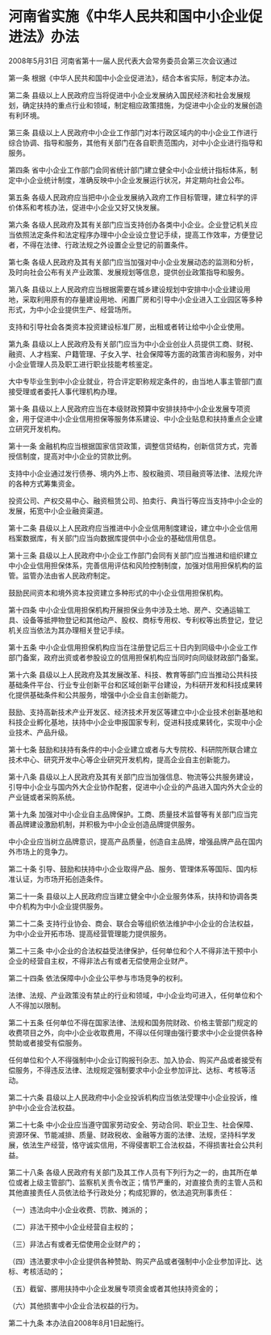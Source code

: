 # 河南省实施《中华人民共和国中小企业促进法》办法

2008年5月31日 河南省第十一届人民代表大会常务委员会第三次会议通过

<!-- INFO END -->

第一条 根据《中华人民共和国中小企业促进法》，结合本省实际，制定本办法。

第二条 县级以上人民政府应当将促进中小企业发展纳入国民经济和社会发展规划，确定扶持的重点行业和领域，制定相应政策措施，为促进中小企业的发展创造有利环境。

第三条 县级以上人民政府中小企业工作部门对本行政区域内的中小企业工作进行综合协调、指导和服务，其他有关部门在各自职责范围内，对中小企业进行指导和服务。

第四条 省中小企业工作部门会同省统计部门建立健全中小企业统计指标体系，制定中小企业统计制度，准确反映中小企业发展运行状况，并定期向社会公布。

第五条 各级人民政府应当把中小企业发展纳入政府工作目标管理，建立科学的评价体系和考核办法，促进中小企业又好又快发展。

第六条 各级人民政府及其有关部门应当支持创办各类中小企业。企业登记机关应当依照法定条件和法定程序办理中小企业设立登记手续，提高工作效率，方便登记者，不得在法律、行政法规之外设置企业登记的前置条件。

第七条 各级人民政府及其有关部门应当加强对中小企业发展动态的监测和分析，及时向社会公布有关产业政策、发展规划等信息，提供创业政策指导和服务。

第八条 县级以上人民政府应当根据需要在城乡建设规划中安排中小企业建设用地，采取利用原有的存量建设用地、闲置厂房和引导中小企业进入工业园区等多种形式，为中小企业提供生产、经营场所。

支持和引导社会各类资本投资建设标准厂房，出租或者转让给中小企业使用。

第九条 县级以上人民政府及有关部门应当为中小企业创业人员提供工商、财税、融资、人才档案、户籍管理、子女入学、社会保障等方面的政策咨询和服务，对中小企业管理人员及职工进行职业技能考核鉴定。

大中专毕业生到中小企业就业，符合评定职称规定条件的，由当地人事主管部门直接受理或者委托人事代理机构办理。

第十条 县级以上人民政府应当在本级财政预算中安排扶持中小企业发展专项资金，用于促进中小企业信用担保等服务体系建设、中小企业贴息和扶持重点企业建立研究开发机构。

第十一条 金融机构应当根据国家信贷政策，调整信贷结构，创新信贷方式，完善授信制度，提高对中小企业的贷款比例。

支持中小企业通过发行债券、境内外上市、股权融资、项目融资等法律、法规允许的各种方式筹集资金。

投资公司、产权交易中心、融资租赁公司、拍卖行、典当行等应当支持中小企业的发展，拓宽中小企业融资渠道。

第十二条 县级以上人民政府应当推进中小企业信用制度建设，建立中小企业信用档案数据库，有关部门应当向数据库提供中小企业的基础信用信息。

第十三条 县级以上人民政府中小企业工作部门会同有关部门应当推进和组织建立中小企业信用担保体系，完善信用评估和风险控制制度，加强对信用担保机构的监管。监管办法由省人民政府制定。

鼓励民间资本和境外资本投资建立多种形式的中小企业信用担保机构。

第十四条 中小企业信用担保机构开展担保业务中涉及土地、房产、交通运输工具、设备等抵押物登记和其他动产、股权、商标专用权、专利权等出质登记，登记机关应当依法为其办理相关登记手续。

第十五条 中小企业信用担保机构应当在注册登记后三十日内到同级中小企业工作部门备案，政府出资或者参股设立的信用担保机构应当同时向同级财政部门备案。

第十六条 县级以上人民政府及其发展改革、科技、教育等部门应当推动公共科技基础条件平台、行业专业创新平台和区域创新平台建设，为科研开发和科技成果转化提供基础条件和公共服务，增强中小企业自主创新能力。

鼓励、支持高新技术产业开发区、经济技术开发区等建立中小企业技术创新基地和科技企业孵化基地，扶持中小企业申报国家专利，促进科技成果转化，实现中小企业技术、产品升级。

第十七条 鼓励和扶持有条件的中小企业建立或者与大专院校、科研院所联合建立技术中心、研究开发中心等企业研究开发机构，提高企业自主创新能力。

第十八条 县级以上人民政府及其有关部门应当加强信息、物流等公共服务建设，引导中小企业与国内外大企业协作配套，促进中小企业的产品进入国内外大企业的产业链或者采购系统。

第十九条 加强对中小企业自主品牌保护。工商、质量技术监督等有关部门应当完善品牌建设激励机制，并积极为中小企业创造品牌提供服务。

中小企业应当树立品牌意识，提高产品质量，创造自主品牌，增强品牌产品在国内外市场上的竞争力。

第二十条 引导、鼓励和扶持中小企业取得产品、服务、管理体系等国际、国内标准认证，为市场开拓创造条件。

第二十一条 县级以上人民政府应当建立健全中小企业服务体系，扶持和协调各类中介机构为中小企业提供服务。

第二十二条 支持行业协会、商会、联合会等组织依法维护中小企业的合法权益，为中小企业开拓市场、提高经营管理能力提供服务。

第二十三条 中小企业的合法权益受法律保护，任何单位和个人不得非法干预中小企业的经营自主权，不得非法占有或者无偿使用企业财产。

第二十四条 依法保障中小企业公平参与市场竞争的权利。

法律、法规、产业政策没有禁止的行业和领域，中小企业均可进入，任何单位和个人不得加以限制。

第二十五条 任何单位不得在国家法律、法规和国务院财政、价格主管部门规定的收费项目之外，向中小企业收取费用，不得以任何理由强行要求中小企业提供各种赞助或者接受有偿服务。

任何单位和个人不得强制中小企业订购报刊杂志、加入协会、购买产品或者接受有偿服务，不得违反法律、法规规定强制要求中小企业参加评比、达标、考核等活动。

第二十六条 县级以上人民政府中小企业投诉机构应当依法受理中小企业投诉，维护中小企业合法权益。

第二十七条 中小企业应当遵守国家劳动安全、劳动合同、职业卫生、社会保障、资源环保、节能减排、质量、财政税收、金融等方面的法律、法规，坚持科学发展，依法生产经营，恪守诚实信用，不得侵害职工合法权益，不得损害社会公共利益。

第二十八条 各级人民政府有关部门及其工作人员有下列行为之一的，由其所在单位或者上级主管部门、监察机关责令改正；情节严重的，对直接负责的主管人员和其他直接责任人员依法给予行政处分；构成犯罪的，依法追究刑事责任：

（一）违法向中小企业收费、罚款、摊派的；

（二）非法干预中小企业经营自主权的；

（三）非法占有或者无偿使用企业财产的；

（四）违法要求中小企业提供各种赞助、购买产品或者强制中小企业参加评比、达标、考核活动的；

（五）截留、挪用扶持中小企业发展专项资金或者其他扶持资金的；

（六）其他损害中小企业合法权益的行为。

第二十九条 本办法自2008年8月1日起施行。

